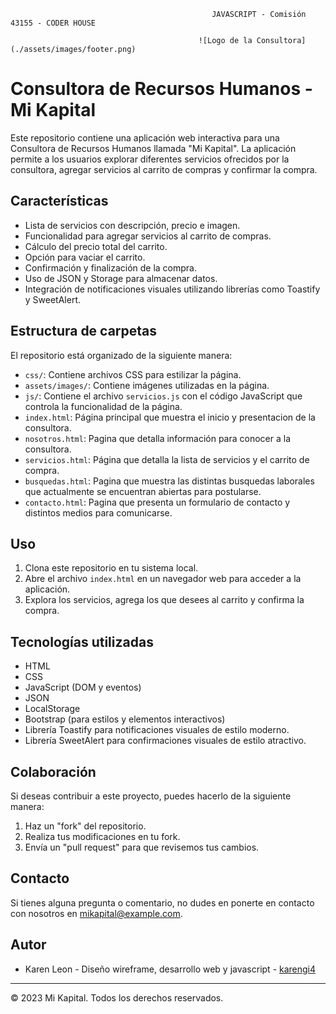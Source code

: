                                                  ﻿JAVASCRIPT - Comisión 43155 - CODER HOUSE
                                               
                                              ![Logo de la Consultora](./assets/images/footer.png)

# Consultora de Recursos Humanos - Mi Kapital
Este repositorio contiene una aplicación web interactiva para una Consultora de Recursos Humanos llamada "Mi Kapital". La aplicación permite a los usuarios explorar diferentes servicios ofrecidos por la consultora, agregar servicios al carrito de compras y confirmar la compra.

## Características
- Lista de servicios con descripción, precio e imagen.
- Funcionalidad para agregar servicios al carrito de compras.
- Cálculo del precio total del carrito.
- Opción para vaciar el carrito.
- Confirmación y finalización de la compra.
- Uso de JSON y Storage para almacenar datos.
- Integración de notificaciones visuales utilizando librerías como Toastify y SweetAlert.

## Estructura de carpetas
El repositorio está organizado de la siguiente manera:

- `css/`: Contiene archivos CSS para estilizar la página.
- `assets/images/`: Contiene imágenes utilizadas en la página.
- `js/`: Contiene el archivo `servicios.js` con el código JavaScript que controla la funcionalidad de la página.
- `index.html`: Página principal que muestra el inicio y presentacion de la consultora.
-  `nosotros.html`: Pagina que detalla información para conocer a la consultora.
-  `servicios.html`: Página que detalla la lista de servicios y el carrito de compra.
-  `busquedas.html`: Pagina que muestra las distintas busquedas laborales que actualmente se encuentran abiertas para postularse.
-  `contacto.html`: Pagina que presenta un formulario de contacto y distintos medios para comunicarse.

## Uso

1. Clona este repositorio en tu sistema local.
2. Abre el archivo `index.html` en un navegador web para acceder a la aplicación.
3. Explora los servicios, agrega los que desees al carrito y confirma la compra.

## Tecnologías utilizadas

- HTML
- CSS
- JavaScript (DOM y eventos)
- JSON
- LocalStorage
- Bootstrap (para estilos y elementos interactivos)
- Librería Toastify para notificaciones visuales de estilo moderno.
- Librería SweetAlert para confirmaciones visuales de estilo atractivo.

## Colaboración

Si deseas contribuir a este proyecto, puedes hacerlo de la siguiente manera:

1. Haz un "fork" del repositorio.
2. Realiza tus modificaciones en tu fork.
3. Envía un "pull request" para que revisemos tus cambios.

## Contacto

Si tienes alguna pregunta o comentario, no dudes en ponerte en contacto con nosotros en [mikapital@example.com](mailto:mikapital@example.com).

## Autor
- Karen Leon - Diseño wireframe, desarrollo web y javascript - [karengi4](https://github.com/karengi4)
  
---

© 2023 Mi Kapital. Todos los derechos reservados.
